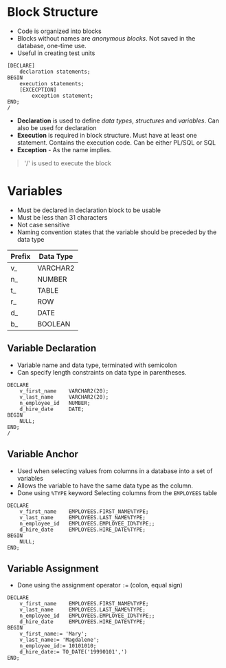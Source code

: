 # Block Structure
- Code is organized into blocks
- Blocks without names are *anonymous blocks*. Not saved in the database, one-time use.
- Useful in creating test units
```PL/SQL
[DECLARE]
	declaration statements;
BEGIN
	execution statements;
	[EXCECPTION]
		exception statement;
END;
/
```
- **Declaration** is used to define *data types*, *structures* and *variables*. Can also be used for declaration
- **Execution** is required in block structure. Must have at least one statement. Contains the execution code. Can be either PL/SQL or SQL
- **Exception** - As the name implies.
> '/' is used to execute the block

# Variables
- Must be declared in declaration block to be usable
- Must be less than 31 characters
- Not case sensitive
- Naming convention states that the variable should be preceded by the data type

| **Prefix** | **Data Type** |
| ---------- | ------------- |
| v_         | VARCHAR2      |
| n_         | NUMBER        |
| t_         | TABLE         |
| r_         | ROW           |
| d_         | DATE          |
| b_         | BOOLEAN       |
## Variable Declaration
- Variable name and data type, terminated with semicolon
- Can specify length constraints on data type in parentheses.
```PL/SQL
DECLARE
	v_first_name    VARCHAR2(20);
	v_last_name     VARCHAR2(20);
	n_employee_id   NUMBER;
	d_hire_date     DATE;
BEGIN
	NULL;
END;
/
```

## Variable Anchor
- Used when selecting values from columns in a database into a set of variables
- Allows the variable to have the same data type as the column.
- Done using `%TYPE` keyword
Selecting columns from the `EMPLOYEES` table
```PL/SQL
DECLARE
	v_first_name    EMPLOYEES.FIRST_NAME%TYPE;
	v_last_name     EMPLOYEES.LAST_NAME%TYPE;
	n_employee_id   EMPLOYEES.EMPLOYEE_ID%TYPE;;
	d_hire_date     EMPLOYEES.HIRE_DATE%TYPE;
BEGIN
	NULL;
END;
```

## Variable Assignment
- Done using the assignment operator `:=`  (colon, equal sign)
```PL/SQL
DECLARE
	v_first_name    EMPLOYEES.FIRST_NAME%TYPE;
	v_last_name     EMPLOYEES.LAST_NAME%TYPE;
	n_employee_id   EMPLOYEES.EMPLOYEE_ID%TYPE;;
	d_hire_date     EMPLOYEES.HIRE_DATE%TYPE;
BEGIN
	v_first_name:= 'Mary';
	v_last_name:= 'Magdalene';
	n_employee_id:= 10101010;
	d_hire_date:= TO_DATE('19990101',')
END;
```